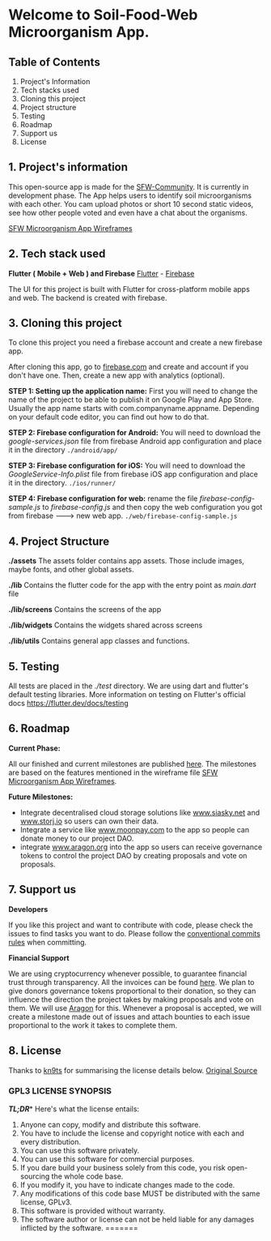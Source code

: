 # Welcome to Soil-Food-Web Microorganism App.

## Table of Contents

 1. Project's Information
 2. Tech stacks used
 3. Cloning this project
 4. Project structure
 5. Testing
 6. Roadmap
 7. Support us
 8. License



## 1. Project's information

This open-source app is made for the [SFW-Community](https://www.soilfoodweb.com/). It is currently in development phase. The App helps users to identify soil microorganisms with each other. You cam upload photos or short 10 second static videos, see how other people voted and even have a chat about the organisms. 

[SFW Microorganism App Wireframes](https://drive.google.com/file/d/1a_gFOeLnrD9907lD4xzv-vF1aDkN3X6V/view?usp=sharing)



## 2. Tech stack used

**Flutter ( Mobile + Web ) and Firebase**
[Flutter](https://flutter.dev/) - [Firebase](https://firebase.google.com/)

The UI for this project is built with Flutter for cross-platform mobile apps and web. The backend is created with firebase. 



## 3. Cloning this project

To clone this project you need a firebase account and create a new firebase app.

After cloning this app, go to [firebase.com](https://firebase.com) and create and account if you don't have one. Then, create a new app with analytics (optional).

**STEP 1: Setting up the application name:**
First you will need to change the name of the project to be able to publish it on Google Play and App Store. Usually the app name starts with com.companyname.appname. Depending on your default code editor, you can find out how to do that.

**STEP 2: Firebase configuration for Android:**
You will need to download the *google-services.json* file from firebase Android app configuration  and place it in the directory
`./android/app/`

**STEP 3: Firebase configuration for iOS:**
You will need to download the *GoogleService-Info.plist* file from firebase iOS app configuration and place it in the directory.
`./ios/runner/`

**STEP 4: Firebase configuration for web:**
rename the file *firebase-config-sample.js* to *firebase-config.js* and then copy the web configuration you got from firebase ---> new web app.
`./web/firebase-config-sample.js`



## 4. Project Structure

**./assets**
The assets folder contains app assets. Those include images, maybe fonts, and other global assets.

**./lib**
Contains the flutter code for the app with the entry point as *main.dart* file

**./lib/screens**
Contains the screens of the app

**./lib/widgets**
Contains the widgets shared across screens

**./lib/utils**
Contains general app classes and functions.



## 5. Testing
All tests are placed in the *./test* directory. We are using dart and flutter's default testing libraries. More information on testing on Flutter's official docs https://flutter.dev/docs/testing



## 6. Roadmap

**Current Phase:** 

All our finished and current milestones are published [here](https://github.com/mylife-plus/SFW-Microorganism-App/milestones). The milestones are based on the features mentioned in the wireframe file [SFW Microorganism App Wireframes](https://drive.google.com/file/d/1a_gFOeLnrD9907lD4xzv-vF1aDkN3X6V/view?usp=sharing).

**Future Milestones:** 

- Integrate decentralised cloud storage solutions like www.siasky.net and www.storj.io so users can own their data. 
- Integrate a service like www.moonpay.com to the app so people can donate money to our project DAO.
- integrate www.aragon.org into the app so users can receive governance tokens to control the project DAO by creating proposals and vote on proposals.  



## 7. Support us

**Developers**

If you like this project and want to contribute with code, please check the issues to find tasks you want to do. Please follow the [conventional commits rules](https://www.conventionalcommits.org/en/v1.0.0/) when committing. 

**Financial Support**

We are using cryptocurrency whenever possible, to guarantee financial trust through transparency. All the invoices can be found [here](https://docs.google.com/spreadsheets/d/165NP_1uvO7J4LWyUNuq9B9GrtpmxK9cLvNutP7BcJzU/edit?usp=sharing). We plan to give donors governance tokens proportional to their donation, so they can influence the direction the project takes by making proposals and vote on them. We will use [Aragon](https://aragon.org/) for this. Whenever a proposal is accepted, we will create a milestone made out of issues and attach bounties to each issue proportional to the work it takes to complete them.



## 8. License

Thanks to [kn9ts](https://gist.github.com/kn9ts) for summarising the license details below. [Original Source](https://gist.github.com/kn9ts/cbe95340d29fc1aaeaa5dd5c059d2e60)

### GPL3 LICENSE SYNOPSIS

**_TL;DR_*** Here's what the license entails:

1. Anyone can copy, modify and distribute this software.
2. You have to include the license and copyright notice with each and every distribution.
3. You can use this software privately.
4. You can use this software for commercial purposes.
5. If you dare build your business solely from this code, you risk open-sourcing the whole code base.
6. If you modify it, you have to indicate changes made to the code.
7. Any modifications of this code base MUST be distributed with the same license, GPLv3.
8. This software is provided without warranty.
9. The software author or license can not be held liable for any damages inflicted by the software.
=======
